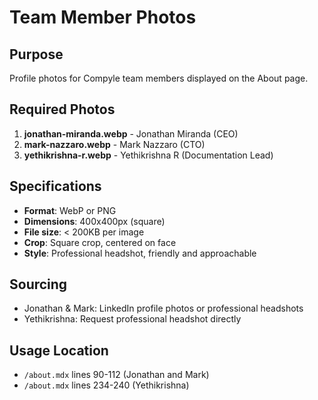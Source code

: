 # Team Member Photos

## Purpose
Profile photos for Compyle team members displayed on the About page.

## Required Photos
1. **jonathan-miranda.webp** - Jonathan Miranda (CEO)
2. **mark-nazzaro.webp** - Mark Nazzaro (CTO)
3. **yethikrishna-r.webp** - Yethikrishna R (Documentation Lead)

## Specifications
- **Format**: WebP or PNG
- **Dimensions**: 400x400px (square)
- **File size**: < 200KB per image
- **Crop**: Square crop, centered on face
- **Style**: Professional headshot, friendly and approachable

## Sourcing
- Jonathan & Mark: LinkedIn profile photos or professional headshots
- Yethikrishna: Request professional headshot directly

## Usage Location
- `/about.mdx` lines 90-112 (Jonathan and Mark)
- `/about.mdx` lines 234-240 (Yethikrishna)
